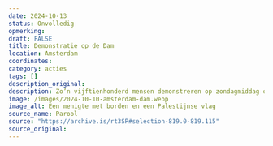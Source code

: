 ```yaml
---
date: 2024-10-13
status: Onvolledig
opmerking: 
draft: FALSE
title: Demonstratie op de Dam
location: Amsterdam
coordinates: 
category: acties
tags: []
description_original: 
description: Zo’n vijftienhonderd mensen demonstreren op zondagmiddag op de Dam in Amsterdam tegen het nietsontziende geweld in Gaza.
image: /images/2024-10-10-amsterdam-dam.webp
image_alt: Een menigte met borden en een Palestijnse vlag
source_name: Parool
source: "https://archive.is/rt3SP#selection-819.0-819.115"
source_original: 
---
```

